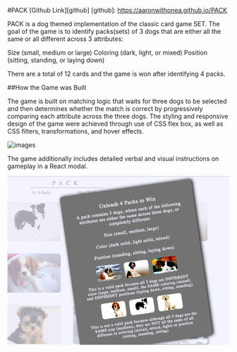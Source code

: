 #PACK
[Github Link][github]
[github]: https://aaronwithonea.github.io/PACK

PACK  is a dog themed implementation of the classic card game SET.  The goal of the game is to identify packs(sets) of 3 dogs that are either all the same or all different across 3 attributes:

Size (small, medium or large)
Coloring (dark, light, or mixed)
Position (sitting, standing, or laying down)

There are a total of 12 cards and the game is won after identifying 4 packs.  

##How the Game was Built

The game is built on matching logic that waits for three dogs to be selected and then determines whether the match
is correct by progressively comparing each attribute across the three dogs.  The styling and responsive design of the game were achieved through use of CSS flex box, as well as CSS filters, transformations, and hover effects.  

![images](images/gae_photo.png)

The game additionally includes detailed verbal and visual instructions on gameplay
in a React modal.  

![images](images/modal.png)
